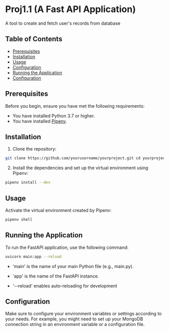 
# Proj1.1 (A Fast API Application)

A tool to create and fetch user's records from database



## Table of Contents
- [Prerequisites](#prerequisites)
- [Installation](#installation)
- [Usage](#usage)
- [Configuration](#configuration)
- [Running the Application](#running-the-application)
- [Configuration](#configuration)
## Prerequisites
Before you begin, ensure you have met the following requirements:
- You have installed Python 3.7 or higher.
- You have installed [Pipenv](https://pipenv.pypa.io/en/latest/).
## Installation
1. Clone the repository:

  ```bash
  git clone https://github.com/yourusername/yourproject.git cd yourproject
  ```

2. Install the dependencies and set up the virtual environment using Pipenv:

```bash
pipenv install --dev
  ```
        


## Usage
Activate the virtual environment created by Pipenv:

```bash
pipenv shell
  ```
## Running the Application
To run the FastAPI application, use the following command:

```bash
uvicorn main:app --reload
  ```

- 'main' is the name of your main Python file (e.g., main.py).

- 'app' is the name of the FastAPI instance.

- '--reload' enables auto-reloading for development


## Configuration
Make sure to configure your environment variables or settings according to your needs. For example, you might need to set up your MongoDB connection string in an environment variable or a configuration file.